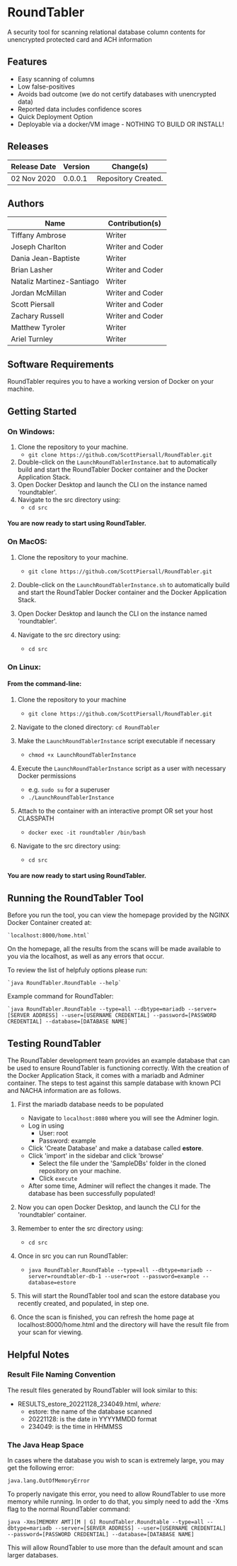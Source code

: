# RoundTabler
A security tool for scanning relational database column contents for unencrypted protected card and ACH information

## Features

* Easy scanning of columns
* Low false-positives
* Avoids bad outcome (we do not certify databases with unencrypted data)
* Reported data includes confidence scores
* Quick Deployment Option
* Deployable via a docker/VM image - NOTHING TO BUILD OR INSTALL!


## Releases

Release Date	|	Version		| Change(s)
----------------|-----------------------|------------------------------------------------------------------------------------
02 Nov 2020	|	0.0.0.1     |	Repository Created. 

## Authors
Name                        | Contribution(s)
-------------------------   | ---------------------------------------------
Tiffany Ambrose             | Writer
Joseph Charlton             | Writer and Coder
Dania Jean-Baptiste         | Writer
Brian Lasher                | Writer and Coder
Nataliz Martinez-Santiago   | Writer
Jordan McMillan             | Writer and Coder
Scott Piersall              | Writer and Coder
Zachary Russell             | Writer and Coder
Matthew Tyroler             | Writer
Ariel Turnley               | Writer

## Software Requirements

RoundTabler requires you to have a working version of Docker on your machine.

## Getting Started

### On Windows:

1. Clone the repository to your machine.
    * `git clone https://github.com/ScottPiersall/RoundTabler.git`
2. Double-click on the `LaunchRoundTablerInstance.bat` to automatically build and start the RoundTabler Docker container and the Docker Application Stack.
3. Open Docker Desktop and launch the CLI on the instance named 'roundtabler'.
4. Navigate to the src directory using:
    * `cd src`

#### You are now ready to start using RoundTabler.

### On MacOS:

1. Clone the repository to your machine.

    * `git clone https://github.com/ScottPiersall/RoundTabler.git`
    
2. Double-click on the `LaunchRoundTablerInstance.sh` to automatically build and start the RoundTabler Docker container and the Docker Application Stack.
3. Open Docker Desktop and launch the CLI on the instance named 'roundtabler'.
4. Navigate to the src directory using:

    * `cd src`

### On Linux:

#### From the command-line:
1. Clone the repository to your machine

    * `git clone https://github.com/ScottPiersall/RoundTabler.git`

2. Navigate to the cloned directory: `cd RoundTabler`
3. Make the `LaunchRoundTablerInstance` script executable if necessary

    * `chmod +x LaunchRoundTablerInstance`

4. Execute the `LaunchRoundTablerInstance` script as a user with necessary Docker permissions

    * e.g. `sudo su` for a superuser
    * `./LaunchRoundTablerInstance`

5. Attach to the container with an interactive prompt OR set your host CLASSPATH

    * `docker exec -it roundtabler /bin/bash`

6. Navigate to the src directory using:

    * `cd src`

#### You are now ready to start using RoundTabler.


## Running the RoundTabler Tool

Before you run the tool, you can view the homepage provided by the NGINX Docker Container created at:

	`localhost:8000/home.html`

On the homepage, all the results from the scans will be made available to you via the localhost, as well as any errors that occur.

To review the list of helpfuly options please run:

	`java RoundTabler.RoundTable --help`

Example command for RoundTabler:

	`java RoundTabler.RoundTable --type=all --dbtype=mariadb --server=[SERVER ADDRESS] --user=[USERNAME CREDENTIAL] --password=[PASSWORD CREDENTIAL] --database=[DATABASE NAME]`

## Testing RoundTabler

The RoundTabler development team provides an example database that can be used to ensure RoundTabler is functioning correctly. With the creation of the Docker Application Stack, it comes with a mariadb and Adminer container. The steps to test against this sample database with known PCI and NACHA information are as follows.

1. First the mariadb database needs to be populated

    * Navigate to `localhost:8080` where you will see the Adminer login. 
    * Log in using
        * User: root
        * Password: example
    * Click 'Create Database' and make a database called **estore**.
    * Click 'import' in the sidebar and click 'browse'
        * Select the file under the 'SampleDBs' folder in the cloned repository on your machine.
        * Click `execute`
    * After some time, Adminer will reflect the changes it made. The database has been successfully populated!
    
2. Now you can open Docker Desktop, and launch the CLI for the 'roundtabler' container.
3. Remember to enter the src directory using:

    * `cd src`
    
4. Once in src you can run RoundTabler:

    * `java RoundTabler.RoundTable --type=all --dbtype=mariadb --server=roundtabler-db-1 --user=root --password=example --database=estore`
    
5. This will start the RoundTabler tool and scan the estore database you recently created, and populated, in step one. 
6. Once the scan is finished, you can refresh the home page at localhost:8000/home.html and the directory will have the result file from your scan for viewing.

## Helpful Notes

### Result File Naming Convention

The result files generated by RoundTabler will look similar to this:

* RESULTS_estore_20221128_234049.html, *where:*
    * estore: the name of the database scanned
    * 20221128: is the date in YYYYMMDD format
    * 234049: is the time in HHMMSS
    
### The Java Heap Space

In cases where the database you wish to scan is extremely large, you may get the following error:

`java.lang.OutOfMemoryError`

To properly navigate this error, you need to allow RoundTabler to use more memory while running. In order to do that, you simply need to add the -Xms flag to the normal RoundTabler command:

`java -Xms[MEMORY AMT][M | G] RoundTabler.Roundtable --type=all --dbtype=mariadb --server=[SERVER ADDRESS] --user=[USERNAME CREDENTIAL] --password=[PASSWORD CREDENTIAL] --database=[DATABASE NAME]`

This will allow RoundTabler to use more than the default amount and scan larger databases. 
     
    
